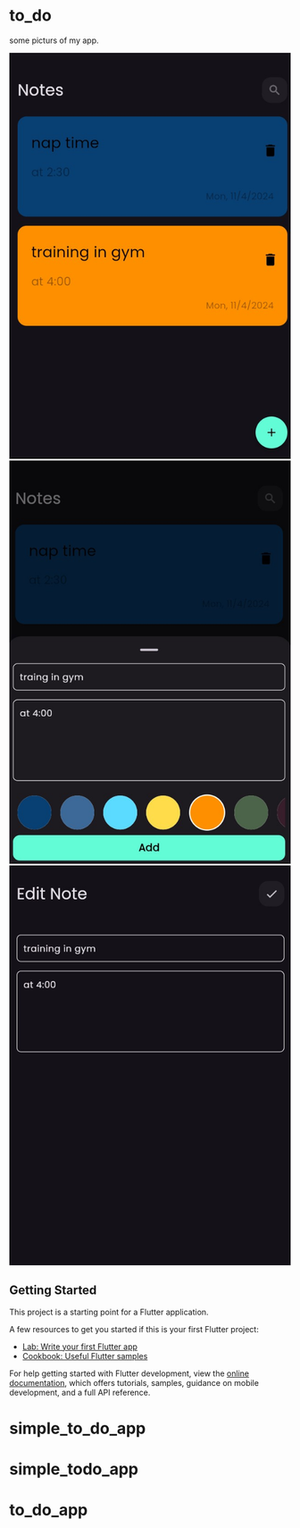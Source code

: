 # to_do

some picturs of my app.


![img alt](https://github.com/m313a313/simple_to_do_app/blob/c7749e883d9b4c13dbb57b6000026e6d6997374b/Screenshot%202024-11-04%20102943.jpg)
![img alt](https://github.com/m313a313/simple_to_do_app/blob/d58d9553ff8b8c282b7d7925626269e862e2cf05/Screenshot%202024-11-04%20102838.jpg)
![img alt](https://github.com/m313a313/simple_to_do_app/blob/d58d9553ff8b8c282b7d7925626269e862e2cf05/Screenshot%202024-11-04%20103016.jpg)


## Getting Started

This project is a starting point for a Flutter application.

A few resources to get you started if this is your first Flutter project:

- [Lab: Write your first Flutter app](https://docs.flutter.dev/get-started/codelab)
- [Cookbook: Useful Flutter samples](https://docs.flutter.dev/cookbook)

For help getting started with Flutter development, view the
[online documentation](https://docs.flutter.dev/), which offers tutorials,
samples, guidance on mobile development, and a full API reference.
# simple_to_do_app
# simple_todo_app
# to_do_app
